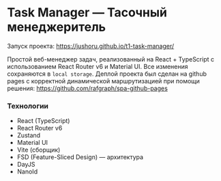 # Task Manager — Тасочный менеджеритель

Запуск проекта:
https://jushoru.github.io/t1-task-manager/

Простой веб-менеджер задач, реализованный на React + TypeScript с использованием React Router v6 и Material UI.
Все изменения сохраняются в ```local storage```.
Деплой проекта был сделан на github pages с корректной динамической маршрутизацией при помощи решения:
https://github.com/rafgraph/spa-github-pages

### Технологии
- React  (TypeScript)
- React Router v6 
- Zustand
- Material UI 
- Vite  (сборщик)
- FSD (Feature-Sliced Design)  — архитектура
- DayJS
- NanoId

